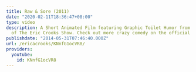 ```yaml
---
title: Raw & Sore (2011)
date: "2020-02-11T18:36:47+08:00"
type: video
description: A Short Animated Film featuring Graphic Toilet Humor from the creator
  of The Eric Crooks Show. Check out more crazy comedy on the official website officialericcrooks.com
publishdate: "2014-05-31T07:46:40.000Z"
url: /ericacrooks/KNnfG1ocVR8/
providers:
  youtube:
    id: KNnfG1ocVR8
---
```

